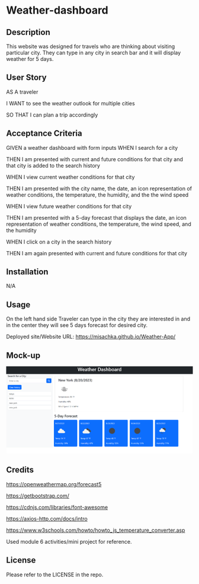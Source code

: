 # Weather-dashboard


## Description

This website was designed for travels who are thinking about visiting particular city. They can type in any city in search bar and it will display weather for 5 days. 

## User Story 

AS A traveler

I WANT to see the weather outlook for multiple cities

SO THAT I can plan a trip accordingly

## Acceptance Criteria 

GIVEN a weather dashboard with form inputs
WHEN I search for a city

THEN I am presented with current and future conditions for that city and that city is added to the search history

WHEN I view current weather conditions for that city

THEN I am presented with the city name, the date, an icon representation of weather conditions, the temperature, the humidity, and the the wind speed

WHEN I view future weather conditions for that city

THEN I am presented with a 5-day forecast that displays the date, an icon representation of weather conditions, the temperature, the wind speed, and the humidity

WHEN I click on a city in the search history

THEN I am again presented with current and future conditions for that city


## Installation

N/A

## Usage

On the left hand side Traveler can type in the city they are interested in and in the center they will see 5 days forecast for desired city. 



Deployed site/Website URL:  https://misachka.github.io/Weather-App/

## Mock-up

![Alt text](image.png)

## Credits

https://openweathermap.org/forecast5

https://getbootstrap.com/

https://cdnjs.com/libraries/font-awesome 

https://axios-http.com/docs/intro 

https://www.w3schools.com/howto/howto_js_temperature_converter.asp 

Used module 6 activities/mini project for reference.



## License

Please refer to the LICENSE in the repo.